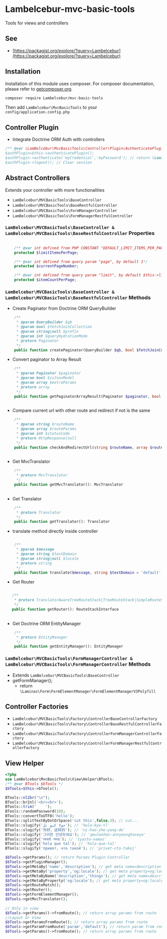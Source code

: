 # Lambelcebur-mvc-basic-tools
Tools for views and controllers

## See
- [https://packagist.org/explore/?query=Lambelcebur](https://packagist.org/explore/?query=Lambelcebur)

## Installation

Installation of this module uses composer. For composer documentation, please refer to
[getcomposer.org](http://getcomposer.org/).

```sh
composer require Lambelcebur/mvc-basic-tools
```

Then add `LamBelcebur\MvcBasicTools` to your `config/application.config.php`

## Controller Plugin

- Integrate Doctrine ORM Auth with controllers
```php
/** @var \LamBelcebur\MvcBasicTools\Controller\Plugin\AuthenticatePlugin $authPlugin 
$authPlugin=$this->authenticatePlugin();
$authPlugin->authenticate('myCredential','myPassword'); // return \Laminas\Authentication\Result
$authPlugin->logout(); // Clear session
```




## Abstract Controllers

Extends your controller with more functionalities

- `LamBelcebur\MVCBasicTools\BaseController`
- `LamBelcebur\MVCBasicTools\BaseRestfulController`
- `LamBelcebur\MVCBasicTools\FormManagerController`
- `LamBelcebur\MVCBasicTools\FormManagerRestfulController`

### `LamBelcebur\MVCBasicTools\BaseController & LamBelcebur\MVCBasicTools\BaseRestfulController` Properties

```php

    /** @var int defined from PHP CONSTANT "DEFAULT_LIMIT_ITEMS_PER_PAGE", if constant is not defined the value is 50 */
    protected $limitItemsPerPage;

    /** @var int defined from query param "page", by default 1*/
    protected $currentPageNumber;

    /** @var int defined from query param "limit", by default $this->limitItemsPerPage*/
    protected $itemCountPerPage;
```



### `LamBelcebur\MVCBasicTools\BaseController & LamBelcebur\MVCBasicTools\BaseRestfulController`  Methods

- Create Paginator from Doctrine ORM QueryBuilder
```php
    /**
     * @param QueryBuilder $qb
     * @param bool $fetchJoinCollection
     * @param string|null $prefix
     * @param int $queryHydrationMode
     * @return Paginator
     */
    public function createPaginator(QueryBuilder $qb, bool $fetchJoinCollection = false, string $prefix = null, int $queryHydrationMode = Query::HYDRATE_OBJECT): Paginator;
```

- Convert paginator to Array Result
```php
    /**
     * @param Paginator $paginator
     * @param bool $isJsonModel
     * @param array $extraParams
     * @return array
     */
    public function getPaginatorArrayResult(Paginator $paginator, bool $isJsonModel = true, array $extraParams = []): array
    
```

- Compare current url with other route and redirect if not is the same
```php
    /**
     * @param string $routeName
     * @param array $routeParams
     * @param int $statusCode
     * @return HttpResponse|null
     */
    public function checkAndRedirectUrl(string $routeName, array $routeParams = [], int $statusCode = 301): ?HttpResponse
    
```

- Get MvcTranslator
```php
    /**
     * @return MvcTranslator
     */
    public function getMvcTranslator(): MvcTranslator
    
```

- Get Translator
```php
    /**
     * @return Translator
     */
    public function getTranslator(): Translator
```

- translate method directly inside controller
```php

    /**
     * @param $message
     * @param string $textDomain
     * @param string|null $locale
     * @return string
     */
    public function translate($message, string $textDomain = 'default', string $locale = null): string
```
    
- Get Router
```php

   /**
    * @return TranslatorAwareTreeRouteStack|TreeRouteStack|SimpleRouteStack|RouteStackInterface
    */
   public function getRouter(): RouteStackInterface
    
```
    
- Get Doctrine ORM EntityManager
```php
    /**
     * @return EntityManager
     */
    public function getEntityManager(): EntityManager
```


### `LamBelcebur\MVCBasicTools\FormManagerController & LamBelcebur\MVCBasicTools\FormManagerController` Methods

- Extends `LamBelcebur\MVCBasicTools\BaseController`
- getFormManager();
    - return `\Laminas\Form\FormElementManager\FormElementManagerV3Polyfill`


## Controller Factories

- `LamBelcebur\MVCBasicTools\Factory\ControllerBaseControllerFactory`
- `LamBelcebur\MVCBasicTools\Factory\ControllerBaseRestfulControllerFactory`
- `LamBelcebur\MVCBasicTools\Factory\ControllerFormManagerControllerFactory`
- `LamBelcebur\MVCBasicTools\Factory\ControllerFormManagerRestfulControllerFactory`



## View Helper

```php
<?php 
use LamBelcebur\MvcBasicTools\View\Helper\BTools;
/** @var BTools $bTools */
$bTools=$this->bTools();

BTools::nl2br("\n");
BTools::br2nl('<br><br>');
BTools::trim('    ');
BTools::randomPassword(10);
BTools::convertToUTF8('hello');
BTools::splitTextByDotOrSpace('cut this',false,3); // cut...
BTools::slugify('حولا كيو تل'); // 'hwla-kyw-tl'
BTools::slugify('你好，这样的'); // 'ni-hao-zhe-yang-de'
BTools::slugify('그러한 안녕하세요'); // 'geuleohan-annyeonghaseyo'
BTools::slugify('त्यस्तो नमस्'); // 'tyasto-namas'
BTools::slugify('hola que tal'); // 'hola-que-tal'
BTools::slugify('привет, что такой'); // 'privet-cto-takoj'

$bTools->getParams(); // return Params Plugin Controller 
$bTools->getPluginManager(); 
$bTools->getMetaBy('name','description'); // get meta name=description content 
$bTools->getMetaBy('property','og:locale'); // get meta property=og:locale content 
$bTools->getMetaByName('description','things'); // get meta name=description content, if not exist return 'things" 
$bTools->getMetaByProperty('og:locale'); // get meta property=og:locale content
$bTools->getRouteMatch();
$bTools->getRouter();
$bTools->getFormElementManager();
$bTools->getMvcTranslator();
 
// Only in view
$bTools->getParams()->fromRoute(); // return array params from route
//Layout Or View
$bTools->getParamsFromRoute(); // return array params from route
$bTools->getParamFromRoute('param','default'); // return param from route or default value
$bTools->getParams()->fromRoute(); // return array params from route 

```
